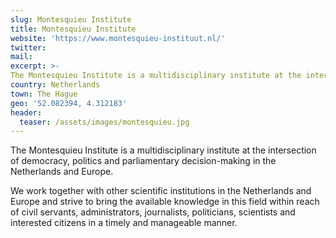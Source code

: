 ```yaml
---
slug: Montesquieu Institute
title: Montesquieu Institute
website: 'https://www.montesquieu-instituut.nl/'
twitter:
mail:
excerpt: >-
The Montesquieu Institute is a multidisciplinary institute at the intersection of democracy, politics and parliamentary decision-making in the Netherlands and Europe. That also organises the Model European Parliament in the Netherlands, a simulation of the EP for High School students.
country: Netherlands
town: The Hague
geo: '52.082394, 4.312183'
header:
  teaser: /assets/images/montesquieu.jpg
---
```


The Montesquieu Institute is a multidisciplinary institute at the intersection of democracy, politics and parliamentary decision-making in the Netherlands and Europe.

We work together with other scientific institutions in the Netherlands and Europe and strive to bring the available knowledge in this field within reach of civil servants, administrators, journalists, politicians, scientists and interested citizens in a timely and manageable manner.
